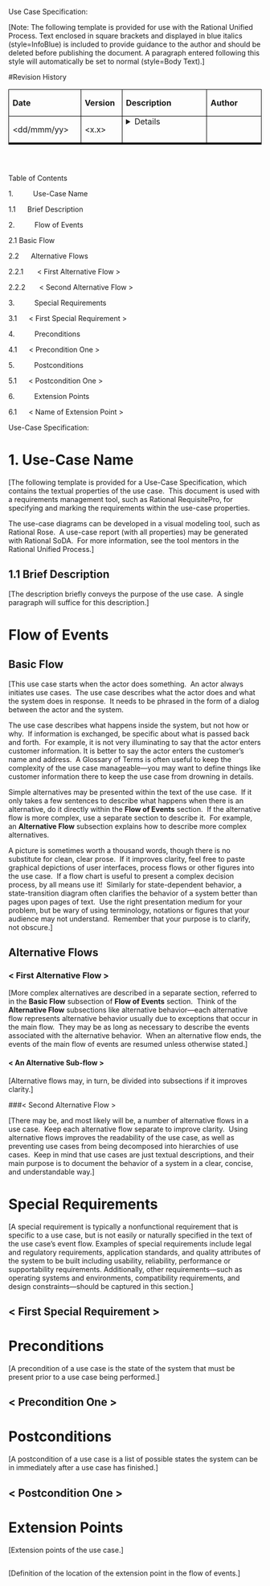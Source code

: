 
<Project Name>

Use Case Specification: <Use-Case Name>


[Note: The following template is provided for use with the Rational Unified Process. Text enclosed in square brackets and displayed in blue italics (style=InfoBlue) is included to provide guidance to the author and should be deleted before publishing the document. A paragraph entered following this style will automatically be set to normal (style=Body Text).]



#Revision History

<table border="1" cellspacing="0" cellpadding="0" style="border-collapse:collapse;
 border:none;">

<tbody>

<tr>

<td width="154" valign="top" style="width:1.6in;border:solid windowtext .75pt;
  padding:0in 5.4pt 0in 5.4pt">

**Date**

</td>

<td width="77" valign="top" style="width:.8in;border:solid windowtext .75pt;
  border-left:none;padding:0in 5.4pt 0in 5.4pt">

**Version**

</td>

<td width="250" valign="top" style="width:2.6in;border:solid windowtext .75pt;
  border-left:none;padding:0in 5.4pt 0in 5.4pt">

**Description**

</td>

<td width="154" valign="top" style="width:1.6in;border:solid windowtext .75pt;
  border-left:none;padding:0in 5.4pt 0in 5.4pt">

**Author**

</td>

</tr>

<tr>

<td width="154" valign="top" style="width:1.6in;border:solid windowtext .75pt;
  border-top:none;padding:0in 5.4pt 0in 5.4pt">

<dd/mmm/yy>

</td>

<td width="77" valign="top" style="width:.8in;border-top:none;border-left:none;
  border-bottom:solid windowtext .75pt;border-right:solid windowtext .75pt;
  padding:0in 5.4pt 0in 5.4pt">

<x.x>

</td>

<td width="250" valign="top" style="width:2.6in;border-top:none;border-left:none;
  border-bottom:solid windowtext .75pt;border-right:solid windowtext .75pt;
  padding:0in 5.4pt 0in 5.4pt">

<details>

</td>

<td width="154" valign="top" style="width:1.6in;border-top:none;border-left:none;
  border-bottom:solid windowtext .75pt;border-right:solid windowtext .75pt;
  padding:0in 5.4pt 0in 5.4pt">

<name>

</td>

</tr>

<tr>

<td width="154" valign="top" style="width:1.6in;border:solid windowtext .75pt;
  border-top:none;padding:0in 5.4pt 0in 5.4pt"></td>

<td width="77" valign="top" style="width:.8in;border-top:none;border-left:none;
  border-bottom:solid windowtext .75pt;border-right:solid windowtext .75pt;
  padding:0in 5.4pt 0in 5.4pt"></td>

<td width="250" valign="top" style="width:2.6in;border-top:none;border-left:none;
  border-bottom:solid windowtext .75pt;border-right:solid windowtext .75pt;
  padding:0in 5.4pt 0in 5.4pt"></td>

<td width="154" valign="top" style="width:1.6in;border-top:none;border-left:none;
  border-bottom:solid windowtext .75pt;border-right:solid windowtext .75pt;
  padding:0in 5.4pt 0in 5.4pt"></td>

</tr>

<tr>

<td width="154" valign="top" style="width:1.6in;border:solid windowtext .75pt;
  border-top:none;padding:0in 5.4pt 0in 5.4pt"></td>

<td width="77" valign="top" style="width:.8in;border-top:none;border-left:none;
  border-bottom:solid windowtext .75pt;border-right:solid windowtext .75pt;
  padding:0in 5.4pt 0in 5.4pt"></td>

<td width="250" valign="top" style="width:2.6in;border-top:none;border-left:none;
  border-bottom:solid windowtext .75pt;border-right:solid windowtext .75pt;
  padding:0in 5.4pt 0in 5.4pt"></td>

<td width="154" valign="top" style="width:1.6in;border-top:none;border-left:none;
  border-bottom:solid windowtext .75pt;border-right:solid windowtext .75pt;
  padding:0in 5.4pt 0in 5.4pt"></td>

</tr>

<tr>

<td width="154" valign="top" style="width:1.6in;border:solid windowtext .75pt;
  border-top:none;padding:0in 5.4pt 0in 5.4pt"></td>

<td width="77" valign="top" style="width:.8in;border-top:none;border-left:none;
  border-bottom:solid windowtext .75pt;border-right:solid windowtext .75pt;
  padding:0in 5.4pt 0in 5.4pt"></td>

<td width="250" valign="top" style="width:2.6in;border-top:none;border-left:none;
  border-bottom:solid windowtext .75pt;border-right:solid windowtext .75pt;
  padding:0in 5.4pt 0in 5.4pt"></td>

<td width="154" valign="top" style="width:1.6in;border-top:none;border-left:none;
  border-bottom:solid windowtext .75pt;border-right:solid windowtext .75pt;
  padding:0in 5.4pt 0in 5.4pt"></td>

</tr>

</tbody>

</table>

**<span style="font-size:18.0pt;font-family:Arial;">  
</span>**

Table of Contents

1.          Use-Case Name

1.1         Brief Description     

2.          Flow of Events

2.1         Basic Flow     

2.2         Alternative Flows     

2.2.1       < First Alternative Flow >      

2.2.2       < Second Alternative Flow >     

3.          Special Requirements

3.1      < First Special Requirement >     

4.          Preconditions

4.1      < Precondition One >  

5.          Postconditions  

5.1      < Postcondition One > 

6.          Extension Points

6.1      < Name of Extension Point >     

Use-Case Specification: <Use-Case Name>

# 1. Use-Case Name

[The following template is provided for a Use-Case Specification, which contains the textual properties of the use case.  This document is used with a requirements management tool, such as Rational RequisitePro, for specifying and marking the requirements within the use-case properties.

The use-case diagrams can be developed in a visual modeling tool, such as Rational Rose.  A use-case report (with all properties) may be generated with Rational SoDA.  For more information, see the tool mentors in the Rational Unified Process.]

## 1.1 Brief Description

[The description briefly conveys the purpose of the use case.  A single paragraph will suffice for this description.]

# Flow of Events

## Basic Flow

[This use case starts when the actor does something.  An actor always initiates use cases.  The use case describes what the actor does and what the system does in response.  It needs to be phrased in the form of a dialog between the actor and the system.

The use case describes what happens inside the system, but not how or why.  If information is exchanged, be specific about what is passed back and forth.  For example, it is not very illuminating to say that the actor enters customer information. It is better to say the actor enters the customer’s name and address.  A Glossary of Terms is often useful to keep the complexity of the use case manageable—you may want to define things like customer information there to keep the use case from drowning in details.

Simple alternatives may be presented within the text of the use case.  If it only takes a few sentences to describe what happens when there is an alternative, do it directly within the **Flow of Events** section.  If the alternative flow is more complex, use a separate section to describe it.  For example, an **Alternative Flow** subsection explains how to describe more complex alternatives.

A picture is sometimes worth a thousand words, though there is no substitute for clean, clear prose.  If it improves clarity, feel free to paste graphical depictions of user interfaces, process flows or other figures into the use case.  If a flow chart is useful to present a complex decision process, by all means use it!  Similarly for state-dependent behavior, a state-transition diagram often clarifies the behavior of a system better than pages upon pages of text.  Use the right presentation medium for your problem, but be wary of using terminology, notations or figures that your audience may not understand.  Remember that your purpose is to clarify, not obscure.]

## Alternative Flows

### < First Alternative Flow >

[More complex alternatives are described in a separate section, referred to in the **Basic Flow** subsection of **Flow of Events** section.  Think of the **Alternative Flow** subsections like alternative behavior—each alternative flow represents alternative behavior usually due to exceptions that occur in the main flow.  They may be as long as necessary to describe the events associated with the alternative behavior.  When an alternative flow ends, the events of the main flow of events are resumed unless otherwise stated.]

#### < An Alternative Sub-flow >

[Alternative flows may, in turn, be divided into subsections if it improves clarity.]

###< Second Alternative Flow >

[There may be, and most likely will be, a number of alternative flows in a use case.  Keep each alternative flow separate to improve clarity.  Using alternative flows improves the readability of the use case, as well as preventing use cases from being decomposed into hierarchies of use cases.  Keep in mind that use cases are just textual descriptions, and their main purpose is to document the behavior of a system in a clear, concise, and understandable way.]

# Special Requirements

[A special requirement is typically a nonfunctional requirement that is specific to a use case, but is not easily or naturally specified in the text of the use case’s event flow. Examples of special requirements include legal and regulatory requirements, application standards, and quality attributes of the system to be built including usability, reliability, performance or supportability requirements. Additionally, other requirements—such as operating systems and environments, compatibility requirements, and design constraints—should be captured in this section.]

## < First Special Requirement >

# Preconditions

[A precondition of a use case is the state of the system that must be present prior to a use case being performed.]

## < Precondition One >

#  Postconditions

[A postcondition of a use case is a list of possible states the system can be in immediately after a use case has finished.]

##  < Postcondition One >

#  Extension Points

[Extension points of the use case.]

##  <Name of Extension Point>

[Definition of the location of the extension point in the flow of events.]
